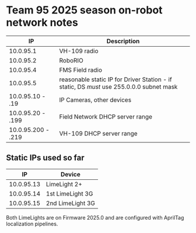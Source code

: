 # Team 95 2025 season on-robot network notes

| IP                  | Description     |
|---------------------|-----------------|
| 10.0.95.1           | VH-109 radio    |
| 10.0.95.2  | RoboRIO         |
| 10.0.95.4  | FMS Field radio |
| 10.0.95.5  | reasonable static IP for Driver Station - if static, DS *must* use 255.0.0.0 subnet mask|
| 10.0.95.10 - .19 | IP Cameras, other devices |
| 10.0.95.20 - .199 | Field Network DHCP server range |
| 10.0.95.200 - .219 | VH-109 DHCP server range|

## Static IPs used so far

| IP         | Device           |
|------------|------------------|
| 10.0.95.13 | LimeLight 2+     |
| 10.0.95.14 | 1st LimeLight 3G |
| 10.0.95.15 | 2nd LimeLight 3G |

Both LimeLights are on Firmware 2025.0 and are configured with AprilTag localization pipelines.
